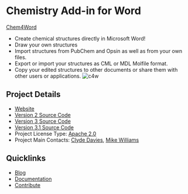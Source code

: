 # Chemistry Add-in for Word

[Chem4Word](https://www.chem4word.co.uk/) 
* Create chemical structures directly in Microsoft Word!
* Draw your own structures
* Import structures from PubChem and Opsin as well as from your own files.  
* Export or import your structures as CML or MDL Molfile format. 
* Copy your edited structures to other documents or share them with other users or applications.
![c4w](https://user-images.githubusercontent.com/10074162/77251900-f27dd780-6c48-11ea-8191-4bb73430cff9.jpg)

## Project Details

* [Website](https://www.chem4word.co.uk/)
* [Version 2 Source Code](https://github.com/Chem4Word/Version2)
* [Version 3 Source Code](https://github.com/Chem4Word/Version3)
* [Version 3.1 Source Code](https://github.com/Chem4Word/Version3-1)
* Project License Type: [Apache 2.0](https://github.com/Chem4Word/Version3/blob/master/Licence.md)
* Project Main Contacts: [Clyde Davies](https://github.com/deadlyvices), [Mike Williams](https://github.com/MikeWilliams-UK) 

## Quicklinks

* [Blog](https://www.chem4word.co.uk/category/news/)
* [Documentation](https://www.chem4word.co.uk/)
* [Contribute](https://github.com/Chem4Word/Version3)
